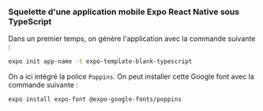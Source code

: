 ### Squelette d'une application mobile Expo React Native sous TypeScript

Dans un premier temps, on génère l'application avec la commande suivante :

```bash
expo init app-name -t expo-template-blank-typescript
```

On a ici intégré la police `Poppins`. On peut installer cette Google font avec la commande suivante :

```bash
expo install expo-font @expo-google-fonts/poppins
```
